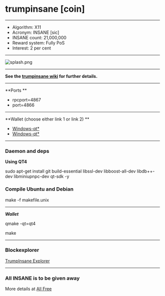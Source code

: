 # trumpinsane [coin] #

----

- Algorithm: X11
- Acronym: INSANE [sic]
- INSANE count: 21,000,000
- Reward system: Fully PoS
- Interest: 2 per cent

----

![splash.png](https://cdn.pbrd.co/images/9TwUAp0Gb.png)

----


**See the [trumpinsane wiki](http://trumpinsane.pw/wiki.html) for further details.**

----

**Ports
**

- rpcport=4867
- port=4866


----

**Wallet (choose either link 1 or link 2)
**

- [Windows-qt*](https://storage-us.mail.com/qx/mail_com/?locale=en&guestToken=WlAZnsy0SHaRZQj-3QR6Vw&loginName=trumpinsane@mail.com)
- [Windows-qt*](https://mega.nz/#!Jx5UlYaY!Rr0UVATQoA9ezRXzsAXmVvh2kl2SZoAEFi5Q_B7U3tE)

----


### Daemon and deps ###

**Using QT4**

sudo apt-get install git build-essential libssl-dev libboost-all-dev libdb++-dev libminiupnpc-dev qt-sdk -y


### Compile Ubuntu and Debian ###

make -f makefile.unix

----

***Wallet***

qmake -qt=qt4

make

----

### Blockexplorer ###

[TrumpInsane Explorer](http://104.236.121.235:3001/)

----

### All INSANE is to be given away ###

More details at [All Free](http://trumpinsane.pw/wiki.html#qualifying-for-the-giveaway)
